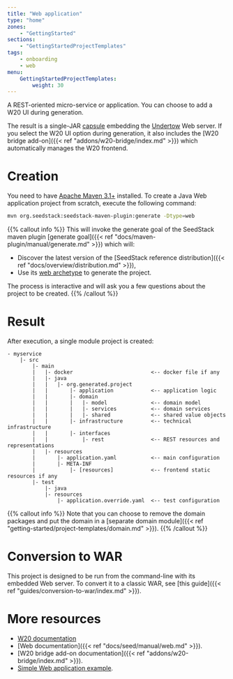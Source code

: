 ```yaml
---
title: "Web application"
type: "home"
zones:
    - "GettingStarted"
sections:
    - "GettingStartedProjectTemplates"
tags:
    - onboarding
    - web
menu:
    GettingStartedProjectTemplates:
        weight: 30
---
```


A REST-oriented micro-service or application. You can choose to add a W20 UI during generation. <!--more-->

The result is a single-JAR [capsule](http://www.capsule.io) embedding the [Undertow](http://undertow.io) Web server.
If you select the W20 UI option during generation, it also includes the [W20 bridge add-on]({{< ref "addons/w20-bridge/index.md" >}}) 
which automatically manages the W20 frontend.

# Creation

You need to have [Apache Maven 3.1+](https://maven.apache.org/) installed. 
To create a Java Web application project from scratch, execute the following command:

```bash
mvn org.seedstack:seedstack-maven-plugin:generate -Dtype=web
```

{{% callout info %}}
This will invoke the generate goal of the SeedStack maven plugin [generate goal]({{< ref "docs/maven-plugin/manual/generate.md" >}}) which will:

* Discover the latest version of the [SeedStack reference distribution]({{< ref "docs/overview/distribution.md" >}}),
* Use its [web archetype](http://search.maven.org/#search%7Cga%7C1%7Cg%3A%22org.seedstack%22%20a%3A%22web-archetype%22) to generate the project.

The process is interactive and will ask you a few questions about the project to be created.
{{% /callout %}}

# Result
 
After execution, a single module project is created:

```plain
- myservice
    |- src
        |- main
        |   |- docker                         <-- docker file if any
        |   |- java
        |   |   |- org.generated.project
        |   |       |- application            <-- application logic
        |   |       |- domain
        |   |       |   |- model              <-- domain model
        |   |       |   |- services           <-- domain services
        |   |       |   |- shared             <-- shared value objects
        |   |       |- infrastructure         <-- technical infrastructure
        |   |       |- interfaces       
        |   |           |- rest               <-- REST resources and representations
        |   |- resources
        |       |- application.yaml           <-- main configuration
        |       |- META-INF
        |           |- [resources]            <-- frontend static resources if any
        |- test
            |- java
            |- resources
                |- application.override.yaml  <-- test configuration
```

{{% callout info %}}
Note that you can choose to remove the domain packages and put the domain in a [separate domain module]({{< ref "getting-started/project-templates/domain.md" >}}).
{{% /callout %}}

# Conversion to WAR

This project is designed to be run from the command-line with its embedded Web server. To convert it to a classic WAR,
see [this guide]({{< ref "guides/conversion-to-war/index.md" >}}).
        

# More resources

* [W20 documentation](https://w20-framework.github.io)
* [Web documentation]({{< ref "docs/seed/manual/web.md" >}}).
* [W20 bridge add-on documentation]({{< ref "addons/w20-bridge/index.md" >}}).
* [Simple Web application example](https://github.com/seedstack/store-webapp-sample).
